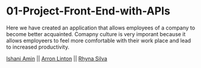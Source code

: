 # 01-Project-Front-End-with-APIs


Here we have created an application that allows employees of a company to become better acquainted. Comapny culture is very imporant because it allows employeers to feel more comfortable with their work place and lead to increased productivity.

[Ishani Amin](https://github.com/IshaniAmin) || [Arron Linton](https://github.com/alinton12) || [Rhyna Silva](https://github.com/rhynas)